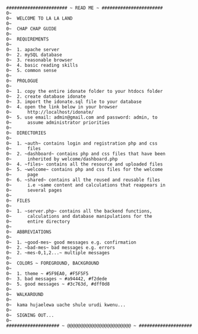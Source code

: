 	####################### ~ READ ME ~ #######################
	0~
	0~	WELCOME TO LA LA LAND
	0~
	0~	CHAP CHAP GUIDE
	0~
	0~	REQUIREMENTS
	0~
	0~	1. apache server
	0~	2. mySQL database
	0~	3. reasonable browser
	0~	4. basic reading skills
	0~	5. common sense
	0~
	0~	PROLOGUE
	0~
	0~	1. copy the entire idonate folder to your htdocs folder	
	0~	2. create database idonate	
	0~	3. import the idonate.sql file to your database	
	0~	4. open the link below in your browser
	0~		http://localhost/idonate/
	0~	5. use email: admin@gmail.com and password: admin, to 
	0~		assume administrator priorities
	0~
	0~	DIRECTORIES	
	0~
	0~	1. ~auth~ contains login and registration php and css
	0~		files
	0~	2. ~dashboard~ contains php and css files that have been
	0~		inherited by welcome/dashboard.php
	0~	4. ~files~ contains all the resource and uploaded files
	0~	5. ~welcome~ contains php and css files for the welcome
	0~		page
	0~	6. ~shared~ contains all the reused and reusable files
	0~ 		i.e ~same content and calculations that reappears in
	0~ 		several pages
	0~
	0~	FILES
	0~
	0~	1. ~server.php~ contains all the backend functions,
	0~		calculations and database manipulations for the
	0~		entire directory
	0~
	0~	ABBREVIATIONS
	0~
	0~	1. ~good-mes~ good messages e.g. confirmation
	0~	2. ~bad-mes~ bad messages e.g. errors
	0~	2. ~mes-0,1,2...~ multiple messages
	0~
	0~	COLORS ~ FOREGROUND, BACKGROUND
	0~
	0~	1. theme ~ #5F9EA0, #F5F5F5
	0~	3. bad messages ~ #a94442, #f2dede
	0~	5. good messages ~ #3c763d, #dff0d8
	0~
	0~	WALKAROUND
	0~
	0~	kama hujaelewa uache shule urudi kwenu...
	0~
	0~	SIGNING OUT...
	0~
	#################### ~ @@@@@@@@@@@@@@@@@@@@@@@@ ~ ####################
